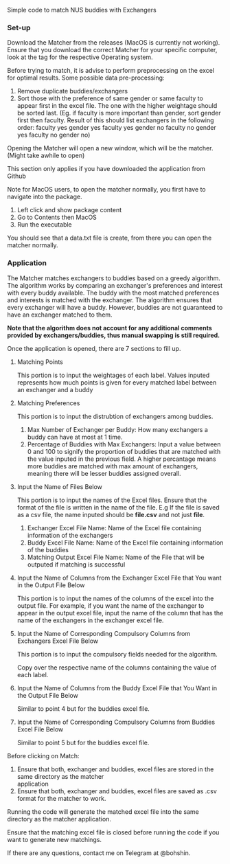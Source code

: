 Simple code to match NUS buddies with Exchangers

### Set-up

Download the Matcher from the releases (MacOS is currently not working). Ensure that you download the correct Matcher for your specific computer, look at the tag for the respective Operating system.

Before trying to match, it is advise to perform preprocessing on the excel for optimal results.
Some possible data pre-processing:

1. Remove duplicate buddies/exchangers
2. Sort those with the preference of same gender or same faculty to appear first in the excel file. The one
   with the higher weightage should be sorted last.
   (Eg. if faculty is more important than gender, sort gender first then faculty.
   Result of this should list exchangers in the following order:
   faculty yes gender yes
   faculty yes gender no
   faculty no gender yes
   faculty no gender no)

Opening the Matcher will open a new window, which will be the matcher. (Might take awhile to open)

This section only applies if you have downloaded the application from Github

Note for MacOS users, to open the matcher normally, you first have to navigate into the package.

1.  Left click and show package content
2.  Go to Contents then MacOS
3.  Run the executable

You should see that a data.txt file is create, from there you can open the matcher normally.

### Application

The Matcher matches exchangers to buddies based on a greedy algorithm. The algorithm works by comparing an exchanger's preferences and interest with every buddy available. The buddy with the most matched preferences and interests is matched with the exchanger. The algorithm ensures that every exchanger will have a buddy. However, buddies are not guaranteed to have an exchanger matched to them.

**Note that the algorithm does not account for any additional comments provided by exchangers/buddies, thus manual swapping is still required.**

Once the application is opened, there are 7 sections to fill up.

1. Matching Points

   This portion is to input the weightages of each label.
   Values inputed represents how much points is given for every matched label between an exchanger and a buddy

2. Matching Preferences

   This portion is to input the distrubtion of exchangers among buddies.

   1. Max Number of Exchanger per Buddy: How many exchangers a buddy can have at most at 1 time.
   2. Percentage of Buddies with Max Exchangers: Input a value between 0 and 100 to signify the proportion
      of buddies that are matched with the value inputed in the previous field. A higher percantage means more buddies are matched with max amount of exchangers, meaning there will be lesser buddies assigned overall.

3. Input the Name of Files Below

   This portion is to input the names of the Excel files.
   Ensure that the format of the file is written in the name of the file. E.g If the file is saved as a csv file, the name inputed should be **file.csv** and not just **file**.

   1. Exchanger Excel File Name: Name of the Excel file containing information of the exchangers
   2. Buddy Excel File Name: Name of the Excel file containing information of the buddies
   3. Matching Output Excel File Name: Name of the File that will be outputed if matching is successful

4. Input the Name of Columns from the Exchanger Excel File that You want in the Output File Below

   This portion is to input the names of the columns of the excel into the output file.
   For example, if you want the name of the exchanger to appear in the output excel file, input the name of the column that has the name of the exchangers in the exchanger excel file.

5. Input the Name of Corresponding Compulsory Columns from Exchangers Excel File Below

   This portion is to input the compulsory fields needed for the algorithm.

   Copy over the respective name of the columns containing the value of each label.

6. Input the Name of Columns from the Buddy Excel File that You Want in the Output File Below

   Similar to point 4 but for the buddies excel file.

7. Input the Name of Corresponding Compulsory Columns from Buddies Excel File Below

   Similar to point 5 but for the buddies excel file.

Before clicking on Match:

1. Ensure that both, exchanger and buddies, excel files are stored in the same directory as the matcher  
   application
2. Ensure that both, exchanger and buddies, excel files are saved as .csv format for the matcher to work.

Running the code will generate the matched excel file into the same directory as the matcher application.

Ensure that the matching excel file is closed before running the code if you want to generate new matchings.

If there are any questions, contact me on Telegram at @bohshin.
